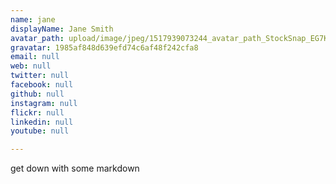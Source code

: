 ```yaml
---
name: jane
displayName: Jane Smith
avatar_path: upload/image/jpeg/1517939073244_avatar_path_StockSnap_EG7KI8FXPR.jpg
gravatar: 1985af848d639efd74c6af48f242cfa8
email: null
web: null
twitter: null
facebook: null
github: null
instagram: null
flickr: null
linkedin: null
youtube: null

---
```

get down with some markdown
